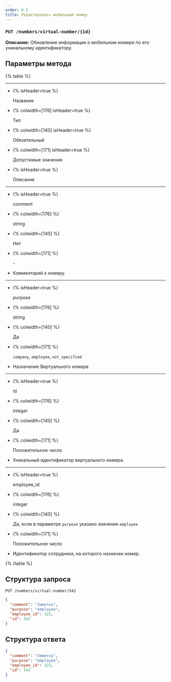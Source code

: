 ```yaml
---
order: 0.5
title: Редактировать мобильный номер
---
```


### `PUT /numbers/virtual-number/{id}`

**Описание:** Обновление информации о мобильном номере по его уникальному идентификатору.

## Параметры метода

{% table %}

---

*  {% isHeader=true %}

   Название

*  {% colwidth=[176] isHeader=true %}

   Тип

*  {% colwidth=[140] isHeader=true %}

   Обязательный

*  {% colwidth=[171] isHeader=true %}

   Допустимые значения

*  {% isHeader=true %}

   Описание

---

*  {% isHeader=true %}

   comment

*  {% colwidth=[176] %}

   string

*  {% colwidth=[140] %}

   Нет

*  {% colwidth=[171] %}

   \-

*  Комментарий к номеру.

---

*  {% isHeader=true %}

   purpose

*  {% colwidth=[176] %}

   string

*  {% colwidth=[140] %}

   Да

*  {% colwidth=[171] %}

   `сompany`, `employee`, `not_specified`

*  Назначение Виртуального номера

---

*  {% isHeader=true %}

   id

*  {% colwidth=[176] %}

   integer

*  {% colwidth=[140] %}

   Да

*  {% colwidth=[171] %}

   Положительное число

*  Уникальный идентификатор виртуального номера.

---

*  {% isHeader=true %}

   employee_id

*  {% colwidth=[176] %}

   integer

*  {% colwidth=[140] %}

   Да, если в параметре `purpose` указано значение `employee`

*  {% colwidth=[171] %}

   Положительное число

*  Идентификатор сотрудника, на которого назначен номер.

{% /table %}

## Структура запроса

`PUT /numbers/virtual-number/542`

```json
{
  "comment": "Заметка",
  "purpose": "employee",
  "employee_id": 123,
  "id": 542
}
```

## **Структура ответа**

```json
{
  "comment": "Заметка",
  "purpose": "employee",
  "employee_id": 123,
  "id": 542
}
```